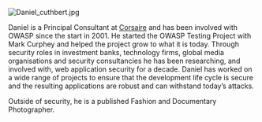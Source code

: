 ![Daniel_cuthbert.jpg](Daniel_cuthbert.jpg "Daniel_cuthbert.jpg")

Daniel is a Principal Consultant at [Corsaire](http://www.corsaire.com)
and has been involved with OWASP since the start in 2001. He started the
OWASP Testing Project with Mark Curphey and helped the project grow to
what it is today. Through security roles in investment banks, technology
firms, global media organisations and security consultancies he has been
researching, and involved with, web application security for a decade.
Daniel has worked on a wide range of projects to ensure that the
development life cycle is secure and the resulting applications are
robust and can withstand today’s attacks.

Outside of security, he is a published Fashion and Documentary
Photographer.